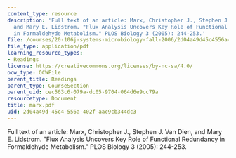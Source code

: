 ```yaml
---
content_type: resource
description: 'Full text of an article: Marx, Christopher J., Stephen J. Van Dien,
  and Mary E. Lidstrom. "Flux Analysis Uncovers Key Role of Functional Redundancy
  in Formaldehyde Metabolism." PLOS Biology 3 (2005): 244-253.'
file: /courses/20-106j-systems-microbiology-fall-2006/2d04a49d45c4556a402faac9cb344dc3_marx.pdf
file_type: application/pdf
learning_resource_types:
- Readings
license: https://creativecommons.org/licenses/by-nc-sa/4.0/
ocw_type: OCWFile
parent_title: Readings
parent_type: CourseSection
parent_uid: cec563c6-079a-dc05-9704-064d6e9cc79a
resourcetype: Document
title: marx.pdf
uid: 2d04a49d-45c4-556a-402f-aac9cb344dc3
---
```

Full text of an article: Marx, Christopher J., Stephen J. Van Dien, and Mary E. Lidstrom. "Flux Analysis Uncovers Key Role of Functional Redundancy in Formaldehyde Metabolism." PLOS Biology 3 (2005): 244-253.